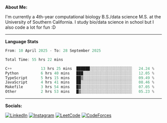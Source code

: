 **About Me:**

I'm currently a 4th-year computational biology B.S./data science M.S. at the University of Southern California. I study bio/data science in school but I also code a lot for fun :D

-------

**Language Stats**

<!--START_SECTION:waka-->

```c++
From: 10 April 2025 - To: 28 September 2025

Total Time: 55 hrs 22 mins

C++             13 hrs 25 mins  ██████░░░░░░░░░░░░░░░░░░░   24.24 %
Python          6 hrs 40 mins   ███░░░░░░░░░░░░░░░░░░░░░░   12.05 %
TypeScript      5 hrs 15 mins   ██▒░░░░░░░░░░░░░░░░░░░░░░   09.49 %
JavaScript      4 hrs 41 mins   ██░░░░░░░░░░░░░░░░░░░░░░░   08.46 %
Makefile        3 hrs 54 mins   █▓░░░░░░░░░░░░░░░░░░░░░░░   07.05 %
Other           2 hrs 53 mins   █▒░░░░░░░░░░░░░░░░░░░░░░░   05.23 %
```

<!--END_SECTION:waka-->

-------

**Socials:**

[![LinkedIn](https://img.shields.io/badge/LinkedIn-0077B5?style=for-the-badge&logo=linkedin&logoColor=white)](https://www.linkedin.com/in/alxyzhang/)
[![Instagram](https://img.shields.io/badge/Instagram-E4405F?style=for-the-badge&logo=instagram&logoColor=white)](https://www.instagram.com/zhanga.virus/)
[![LeetCode](https://img.shields.io/badge/-LeetCode-FFA116?style=for-the-badge&logo=LeetCode&logoColor=black)](https://leetcode.com/cppshooter/)
[![CodeForces](https://img.shields.io/badge/Codeforces-445f9d?style=for-the-badge&logo=Codeforces&logoColor=white)](https://codeforces.com/profile/alyzha)